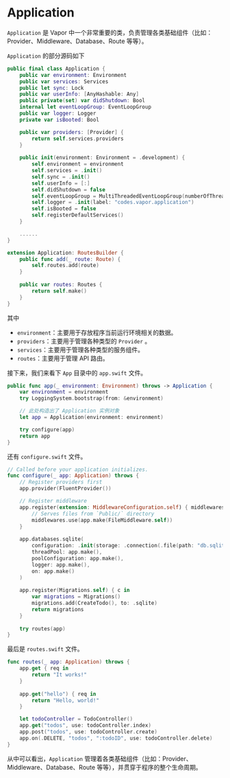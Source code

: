 # Application

`Application` 是 Vapor 中一个非常重要的类，负责管理各类基础组件（比如：Provider、Middleware、Database、Route 等等）。

`Application` 的部分源码如下

``` swift
public final class Application {
    public var environment: Environment
    public var services: Services
    public let sync: Lock
    public var userInfo: [AnyHashable: Any]
    public private(set) var didShutdown: Bool
    internal let eventLoopGroup: EventLoopGroup
    public var logger: Logger
    private var isBooted: Bool

    public var providers: [Provider] {
        return self.services.providers
    }
    
    public init(environment: Environment = .development) {
        self.environment = environment
        self.services = .init()
        self.sync = .init()
        self.userInfo = [:]
        self.didShutdown = false
        self.eventLoopGroup = MultiThreadedEventLoopGroup(numberOfThreads: System.coreCount)
        self.logger = .init(label: "codes.vapor.application")
        self.isBooted = false
        self.registerDefaultServices()
    }

    ......
}

extension Application: RoutesBuilder {
    public func add(_ route: Route) {
        self.routes.add(route)
    }
    
    public var routes: Routes {
        return self.make()
    }
}
```

其中

* `environment`：主要用于存放程序当前运行环境相关的数据。
* `providers`：主要用于管理各种类型的 `Provider` 。
* `services`：主要用于管理各种类型的服务组件。
* `routes`：主要用于管理 API 路由。

接下来，我们来看下 `App` 目录中的 `app.swift` 文件。

``` swift
public func app(_ environment: Environment) throws -> Application {
    var environment = environment
    try LoggingSystem.bootstrap(from: &environment)

    // 此处构造出了 Application 实例对象
    let app = Application(environment: environment)

    try configure(app)
    return app
}
```

还有 `configure.swift` 文件。

``` swift
// Called before your application initializes.
func configure(_ app: Application) throws {
    // Register providers first
    app.provider(FluentProvider())

    // Register middleware
    app.register(extension: MiddlewareConfiguration.self) { middlewares, app in
        // Serves files from `Public/` directory
        middlewares.use(app.make(FileMiddleware.self))
    }
    
    app.databases.sqlite(
        configuration: .init(storage: .connection(.file(path: "db.sqlite"))),
        threadPool: app.make(),
        poolConfiguration: app.make(),
        logger: app.make(),
        on: app.make()
    )
    
    app.register(Migrations.self) { c in
        var migrations = Migrations()
        migrations.add(CreateTodo(), to: .sqlite)
        return migrations
    }
    
    try routes(app)
}
```

最后是 `routes.swift` 文件。

``` swift
func routes(_ app: Application) throws {
    app.get { req in
        return "It works!"
    }
    
    app.get("hello") { req in
        return "Hello, world!"
    }

    let todoController = TodoController()
    app.get("todos", use: todoController.index)
    app.post("todos", use: todoController.create)
    app.on(.DELETE, "todos", ":todoID", use: todoController.delete)
}
```

从中可以看出，`Application` 管理着各类基础组件（比如：Provider、Middleware、Database、Route 等等），并贯穿于程序的整个生命周期。
